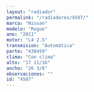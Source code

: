 ```yaml
---
layout: "radiador"
permalink: "/radiadores/4507/"
marca: "Nissan"
modelo: "Rogue"
ano: "2011"
motor: "L4 2.5"
transmision: "Automática"
parte: "438459"
clima: "Con clima"
alto: "17 11/16"
ancho: "26 3/8"
observaciones: ""
id: "4507"
---
```


